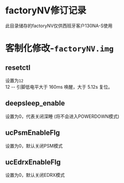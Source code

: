 # factoryNV修订记录
此目录储存的factoryNV仅供西班牙客户130NA-S使用

# 客制化修改-`factoryNV.img`
## resetctl
设置为`12`  
12 -- 引脚低电平大于 160ms 唤醒，大于 5.12s 复位。

## deepsleep_enable
设置为0，代表关闭深睡 (将不会进入POWERDOWN模式)  

## ucPsmEnableFlg
设置为0，默认关闭PSM模式  

## ucEdrxEnableFlg
设置为0，默认关闭EDRX模式  